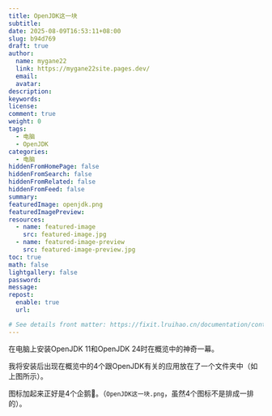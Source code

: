 ```yaml
---
title: OpenJDK这一块
subtitle:
date: 2025-08-09T16:53:11+08:00
slug: b94d769
draft: true
author:
  name: mygane22
  link: https://mygane22site.pages.dev/
  email:
  avatar:
description:
keywords:
license:
comment: true
weight: 0
tags:
  - 电脑
  - OpenJDK
categories:
  - 电脑
hiddenFromHomePage: false
hiddenFromSearch: false
hiddenFromRelated: false
hiddenFromFeed: false
summary:
featuredImage: openjdk.png
featuredImagePreview:
resources:
  - name: featured-image
    src: featured-image.jpg
  - name: featured-image-preview
    src: featured-image-preview.jpg
toc: true
math: false
lightgallery: false
password:
message:
repost:
  enable: true
  url:

# See details front matter: https://fixit.lruihao.cn/documentation/content-management/introduction/#front-matter
---
```

在电脑上安装OpenJDK 11和OpenJDK 24时在概览中的神奇一幕。

<!--more-->
我将安装后出现在概览中的4个跟OpenJDK有关的应用放在了一个文件夹中（如上图所示）。

图标加起来正好是4个企鹅:penguin:。（`OpenJDK这一块.png`，虽然4个图标不是排成一排的）。

